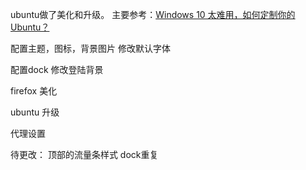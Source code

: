 ubuntu做了美化和升级。
主要参考：[Windows 10 太难用，如何定制你的 Ubuntu？](https://www.chainnews.com/articles/105102868075.htm)

配置主题，图标，背景图片
修改默认字体

配置dock
修改登陆背景

firefox 美化

ubuntu 升级

代理设置

待更改：
顶部的流量条样式
dock重复
